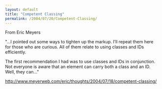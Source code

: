 ```yaml
---
layout: default
title: "Competent Classing"
permalink: /2004/07/20/Competent-Classing/
---
```


<p>From Eric Meyers</p>
<p>&quot;...I pointed out some ways to tighten up the markup. I&rsquo;ll repeat them here for those who are curious. All of them relate to using classes and IDs efficiently.</p>
<p>The first recommendation I had was to use classes and IDs in conjunction. Not everyone is aware that an element can carry both a class and an ID. Well, they can...&quot;</p>
<p><a target="_blank" href="http://www.meyerweb.com/eric/thoughts/2004/07/18/competent-classing/">http://www.meyerweb.com/eric/thoughts/2004/07/18/competent-classing/</a></p>